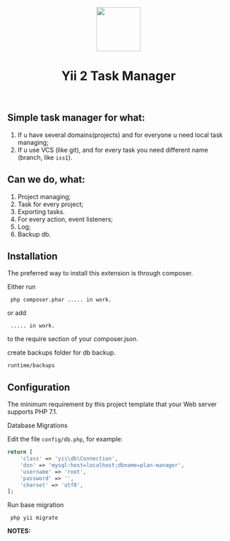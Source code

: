 <p align="center">
    <a href="https://github.com/yiisoft" target="_blank">
        <img src="https://avatars0.githubusercontent.com/u/993323" height="100px">
    </a>
    <h1 align="center">Yii 2 Task Manager</h1>
    <br>
</p>


Simple task manager for what:
-------------------
1. If u have several domains(projects) and for everyone u need local task managing;
2. If u use VCS (like git), and for every task you need different name (branch, like `iss1`).

Can we do, what:
-------------------
1. Project managing;
2. Task for every project;
3. Exporting tasks.
4. For every action, event listeners;
5. Log;
6. Backup db.

Installation
-------------------
The preferred way to install this extension is through composer.

Either run
~~~
 php composer.phar ..... in work.
~~~
or add
~~~
 ..... in work.
~~~
to the require section of your composer.json.


create backups folder for db backup.
~~~
runtime/backups
~~~

Configuration
------------
The minimum requirement by this project template that your Web server supports PHP 7.1.

Database Migrations

Edit the file `config/db.php`, for example:

```php
return [
    'class' => 'yii\db\Connection',
    'dsn' => 'mysql:host=localhost;dbname=plan-manager',
    'username' => 'root',
    'password' => '',
    'charset' => 'utf8',
];
```
Run base migration
~~~
 php yii migrate
~~~

**NOTES:**
